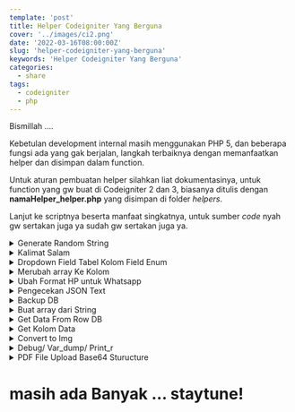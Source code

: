 ```yaml
---
template: 'post'
title: Helper Codeigniter Yang Berguna
cover: '../images/ci2.png'
date: '2022-03-16T08:00:00Z'
slug: 'helper-codeigniter-yang-berguna'
keywords: 'Helper Codeigniter Yang Berguna'
categories:
  - share
tags:
  - codeigniter
  - php
---
```


Bismillah ....

Kebetulan development internal masih menggunakan PHP 5, dan beberapa fungsi ada yang gak berjalan, langkah terbaiknya dengan memanfaatkan helper dan disimpan dalam function.

Untuk aturan pembuatan helper silahkan liat dokumentasinya, untuk function yang gw buat di Codeigniter 2 dan 3, biasanya ditulis dengan **namaHelper_helper.php** yang disimpan di folder *helpers*. 

Lanjut ke scriptnya beserta manfaat singkatnya, untuk sumber *code* nyah gw sertakan juga ya sudah gw sertakan juga ya.

<details>
    <summary>Generate Random String</summary>
    <pre>
        // source: https://gist.github.com/raveren/5555297
        if ( !function_exists('random_text')) {
            function random_text( $type = 'alnum', $length = 8 ) {
                switch ( $type ) {
                case 'alnum':
                $pool = '0123456789abcdefghijklmnopqrstuvwxyzABCDEFGHIJKLMNOPQRSTUVWXYZ';
                break;
                case 'alpha':
                $pool = 'abcdefghijklmnopqrstuvwxyzABCDEFGHIJKLMNOPQRSTUVWXYZ';
                break;
                case 'hexdec':
                $pool = '0123456789abcdef';
                break;
                case 'numeric':
                $pool = '0123456789';
                break;
                case 'nozero':
                $pool = '123456789';
                break;
                case 'distinct':
                $pool = '2345679ACDEFHJKLMNPRSTUVWXYZ';
                break;
                default:
                $pool = (string) $type;
                break;
            }
            $crypto_rand_secure = function ( $min, $max ) {
                $range = $max - $min;
                if ( $range < 0 ) return $min; // not so random...
                $log    = log( $range, 2 );
                $bytes  = (int) ( $log / 8 ) + 1; // length in bytes
                $bits   = (int) $log + 1; // length in bits
                $filter = (int) ( 1 << $bits ) - 1; // set all lower bits to 1
                do {
                    $rnd = hexdec( bin2hex( openssl_random_pseudo_bytes( $bytes ) ) );
                    $rnd = $rnd & $filter; // discard irrelevant bits
                    } while ( $rnd >= $range );
                    return $min + $rnd;
                };
                $token = "";
                $max   = strlen( $pool );
                for ( $i = 0; $i < $length; $i++ ) {
                $token .= $pool[$crypto_rand_secure( 0, $max )];
                }
                return $token;
            }
        }
    </pre>
</details>

<details>
    <summary>Kalimat Salam</summary>
    <pre>
        // source: https://stackoverflow.com/a/46574723
        if(!function_exists('ucapan_selamat')) {
            function ucapan_selamat() {
            $hour = date("G");
            return ($hour >= 3 && $hour < 12) 
                    ? "Selamat Pagi, " 
                    : (($hour >= 12 && $hour < 17) ? "Selamat Siang, " : "Selamat Malam, ");
            }
        }
    </pre>
</details>

<details>
    <summary>Dropdown Field Tabel Kolom Field Enum</summary>
    <pre>
        // source: https://github.com/typesafer/codeigniter-enum-select-boxes
        if (!function_exists('dropdownKolom')) {
            function dropdownKolom($table , $field, $all=false)
            {
                $ci = & get_instance();
                $query = "SHOW COLUMNS FROM ".$table." LIKE '$field'";
                $row = $ci->db->query("SHOW COLUMNS FROM ".$table." LIKE '$field'")->row()->Type;  
                $regex = "/'(.*?)'/";
                preg_match_all( $regex , $row, $enum_array );
                $enum_fields = $enum_array[1];
                foreach ($enum_fields as $key=>$value)
                {
                    if ($all) {
                        $enums['all'] = 'All'; 
                        $enums[$value] = strtoupper($value); 
                    }else{
                        $enums[$value] = strtoupper($value); 
                    }
                }
                return $enums;
            }
        }
    </pre>
</details>

<details>
    <summary>Merubah array Ke Kolom</summary>
    <pre>
    // source: https://stackoverflow.com/a/33919648
    // using for php < 5.4 if server using > 5.5 please, use array_columnt instead
    if (!function_exists('arr_kolom')) {
        function arr_kolom(array $array, $columnKey, $indexKey = null)
        {
            $result = array();
            foreach ($array as $subArray) {
                if (!is_array($subArray)) {
                    continue;
                } elseif (is_null($indexKey) && array_key_exists($columnKey, $subArray)) {
                    $result[] = $subArray[$columnKey];
                } elseif (array_key_exists($indexKey, $subArray)) {
                    if (is_null($columnKey)) {
                        $result[$subArray[$indexKey]] = $subArray;
                    } elseif (array_key_exists($columnKey, $subArray)) {
                        $result[$subArray[$indexKey]] = $subArray[$columnKey];
                    }
                }
            }
            return $result;
        }
    }
    </pre>
</details>

<details>
    <summary>Ubah Format HP untuk Whatsapp</summary>
    <pre>
    if ( !function_exists('convertNumber')) {
        function convertNumber( $nope, $whatsappStyle=false ) {
            $ci =& get_instance();
            $styleNomorWa = ($whatsappStyle) ? '@c.us' : '';
            $cekArrayData = is_string($nope);
            $EnamDuaNumber = '';
            $NewEnamDuaNumber = '';
            // Gerombolan
            if ($cekArrayData != true && isset($nope)) {
                foreach ($nope as $key => $value) {
                    $output = preg_replace('/[^0-9]/', '', $value);
                    $EnamDuaNumber .= ((mb_substr($output, 0, 1) == 0) ? "'62".ltrim($output, 0) : $output).$styleNomorWa."',";
                    $NewEnamDuaNumber = rtrim($EnamDuaNumber, ',');
                }
            // Alone
            }else{
                $output = preg_replace('/[^0-9]/', '', $nope); 
                $EnamDuaNumber = ((mb_substr($output, 0, 1) == 0) ? "62".ltrim($output, 0) : $output).$styleNomorWa;
                $NewEnamDuaNumber = $EnamDuaNumber;
            }
            return $NewEnamDuaNumber;
        }
    }
    </pre>
</details>

<details>
    <summary>Pengecekan JSON Text</summary>
    <pre>
    // source: https://stackoverflow.com/a/15198925
    if (!function_exists('isJson')) {
        function isJson($string)
        {
            // decode the JSON data
            $result = json_decode($string);
            // switch and check possible JSON errors
            switch (json_last_error()) {
                case JSON_ERROR_NONE:
                    $error = ''; // JSON is valid // No error has occurred
                    break;
                case JSON_ERROR_DEPTH:
                    $error = 'The maximum stack depth has been exceeded.';
                    break;
                case JSON_ERROR_STATE_MISMATCH:
                    $error = 'Invalid or malformed JSON.';
                    break;
                case JSON_ERROR_CTRL_CHAR:
                    $error = 'Control character error, possibly incorrectly encoded.';
                    break;
                case JSON_ERROR_SYNTAX:
                    $error = 'Syntax error, malformed JSON.';
                    break;
                // PHP >= 5.3.3
                case JSON_ERROR_UTF8:
                    $error = 'Malformed UTF-8 characters, possibly incorrectly encoded.';
                    break;
                // PHP >= 5.5.0
                case JSON_ERROR_RECURSION:
                    $error = 'One or more recursive references in the value to be encoded.';
                    break;
                // PHP >= 5.5.0
                case JSON_ERROR_INF_OR_NAN:
                    $error = 'One or more NAN or INF values in the value to be encoded.';
                    break;
                case JSON_ERROR_UNSUPPORTED_TYPE:
                    $error = 'A value of a type that cannot be encoded was given.';
                    break;
                default:
                    $error = 'Unknown JSON error occured.';
                    break;
            }
            if ($error !== '') {
                // throw the Exception or exit // or whatever :)
                return $error;
            }
            // everything is OK
            return $result;
        }
    }
    </pre>
</details>

<details>
    <summary>Backup DB</summary>
    <pre>
        /**
        * MySQLi Export
        *
        * @access  private
        * @param   array   Preferences
        * @return  mixed
        * @source https://stackoverflow.com/a/29801337
        */
        if ( !function_exists('backupDB')) {
            function backupDB($params = array())
            {
                // Currently unsupported
                //---return $this->db->display_error('db_unsuported_feature');
                if (count($params) == 0)
                {
                    return FALSE;
                }
                // Extract the prefs for simplicity
                extract($params);
                // Build the output
                $output = '';
                foreach ((array)$tables as $table)
                {
                    // Is the table in the "ignore" list?
                    if (in_array($table, (array)$ignore, TRUE))
                    {
                        continue;
                    }
                    // Get the table schema
                    $query = $this->db->query("SHOW CREATE TABLE `".$this->db->database.'`.`'.$table.'`');
                    // No result means the table name was invalid
                    if ($query === FALSE)
                    {
                        continue;
                    }
                    // Write out the table schema
                    $output .= '#'.$newline.'# TABLE STRUCTURE FOR: '.$table.$newline.'#'.$newline.$newline;
                    if ($add_drop == TRUE)
                    {
                        $output .= 'DROP TABLE IF EXISTS '.$table.';'.$newline.$newline;
                    }
                    $i = 0;
                    $result = $query->result_array();
                    foreach ($result[0] as $val)
                    {
                        if ($i++ % 2)
                        {
                            $output .= $val.';'.$newline.$newline;
                        }
                    }
                    // If inserts are not needed we're done...
                    if ($add_insert == FALSE)
                    {
                        continue;
                    }
                    // Grab all the data from the current table
                    $query = $this->db->query("SELECT * FROM $table");
                    if ($query->num_rows() == 0)
                    {
                        continue;
                    }
                    // Fetch the field names and determine if the field is an
                    // integer type.  We use this info to decide whether to
                    // surround the data with quotes or not
                    $i = 0;
                    $field_str = '';
                    $is_int = array();
                    while ($field = mysqli_fetch_field($query->result_id))
                    {
                        // Most versions of MySQL store timestamp as a string
                        $is_int[$i] = (in_array(
                                                //strtolower(mysqli_field_type($query->result_id, $i)),
                                                strtolower($field->type),
                                                array('tinyint', 'smallint', 'mediumint', 'int', 'bigint'), //, 'timestamp'),
                                                TRUE)
                                                ) ? TRUE : FALSE;
                        // Create a string of field names
                        $field_str .= '`'.$field->name.'`, ';
                        $i++;
                    }
                    // Trim off the end comma
                    $field_str = preg_replace( "/, $/" , "" , $field_str);
                    // Build the insert string
                    foreach ($query->result_array() as $row)
                    {
                        $val_str = '';
                        $i = 0;
                        foreach ($row as $v)
                        {
                            // Is the value NULL?
                            if ($v === NULL)
                            {
                                $val_str .= 'NULL';
                            }
                            else
                            {
                                // Escape the data if it's not an integer
                                if ($is_int[$i] == FALSE)
                                {
                                    $val_str .= $this->db->escape($v);
                                }
                                else
                                {
                                    $val_str .= $v;
                                }
                            }
                            // Append a comma
                            $val_str .= ', ';
                            $i++;
                        }
                        // Remove the comma at the end of the string
                        $val_str = preg_replace( "/, $/" , "" , $val_str);
                        // Build the INSERT string
                        $output .= 'INSERT INTO '.$table.' ('.$field_str.') VALUES ('.$val_str.');'.$newline;
                    }
                    $output .= $newline.$newline;
                }
                return $output;
            }
        }
    </pre>
</details>

<details>
    <summary>Buat array dari String</summary>
    <pre>
        /**
        * @param $string - Input string to convert to array
        * @param string $separator - Separator to separate by (default: ,)
        * @return array
        * @source http://snippets.khromov.se/convert-comma-separated-values-to-array-in-php/
        * @contoh: [2,3,4] => { 0=>2, 1=>3, 2=>4 } 
        */
        if ( !function_exists('comma_separated_to_array')) {
        function comma_separated_to_array($string, $separator = ',') {
            //Explode on comma
            $vals = explode($separator, $string);
            //Trim whitespace
            foreach($vals as $key => $val) {
                $vals[$key] = trim($val);
            }
            //Return empty array if no items found
            //http://php.net/manual/en/function.explode.php#114273
            return array_diff($vals, array(""));
            }
        }
    </pre>
</details>

<details>
    <summary>Get Data From Row DB</summary>
    <pre>
        // source: http://stackoverflow.com/a/11479038
        if ( !function_exists('get_db_row_obj')) {
            function get_db_row_obj($result)
            {
                return $result->num_rows() ? $result->row() : FALSE;
            }
        }
        // source: http://stackoverflow.com/a/11479038
        if ( !function_exists('get_db_row_arr')) {
            function get_db_row_arr($result)
            {
                return $result->num_rows() ? $result->row_array() : FALSE;
            }
        }
    </pre>
</details>

<details>
    <summary>Get Kolom Data</summary>
    <pre>
    // source: https://github.com/typesafer/codeigniter-enum-select-boxes
    if (!function_exists('dropdownKolom')) {
        function dropdownKolom($table , $field, $all=false)
        {
            $ci = & get_instance();
            $query = "SHOW COLUMNS FROM ".$table." LIKE '$field'";
            $row = $ci->db->query("SHOW COLUMNS FROM ".$table." LIKE '$field'")->row()->Type;  
            $regex = "/'(.*?)'/";
            preg_match_all( $regex , $row, $enum_array );
            $enum_fields = $enum_array[1];
            foreach ($enum_fields as $key=>$value)
            {
                if ($all) {
                    $enums['all'] = 'All'; 
                    $enums[$value] = strtoupper($value); 
                }else{
                    $enums[$value] = strtoupper($value); 
                }
            }
            return $enums;
        }
    }
    </pre>
</details>

<details>
    <summary>Convert to Img</summary>
    <pre>
    // source: https://stackoverflow.com/a/45843537
    function base30_to_jpeg($base30_string, $output_file) {
        require_once APPPATH . 'Libraries/jSignature_Tools_Base30.php';
        $data = str_replace ( 'image/jsignature;base30,', '', $base30_string );
        $converter = new jSignature_Tools_Base30 ();
        $raw = $converter->Base64ToNative ( $data );
        // Calculate dimensions
        $width = 0;
        $height = 0;
        foreach ( $raw as $line ) {
            if (max ( $line ['x'] ) > $width)
                $width = max ( $line ['x'] );
            if (max ( $line ['y'] ) > $height)
                $height = max ( $line ['y'] );
        }
        // Create an image
        $im = imagecreatetruecolor ( $width + 20, $height + 20 );
        // Save transparency for PNG
        imagesavealpha ( $im, true );
        // Fill background with transparency
        $trans_colour = imagecolorallocatealpha ( $im, 255, 255, 255, 127 );
        imagefill ( $im, 0, 0, $trans_colour );
        // Set pen thickness
        imagesetthickness ( $im, 2 );
        // Set pen color to black
        $black = imagecolorallocate ( $im, 0, 0, 0 );
        // Loop through array pairs from each signature word
        for($i = 0; $i < count ( $raw ); $i ++) {
            // Loop through each pair in a word
            for($j = 0; $j < count ( $raw [$i] ['x'] ); $j ++) {
                // Make sure we are not on the last coordinate in the array
                if (! isset ( $raw [$i] ['x'] [$j] ))
                    break;
                if (! isset ( $raw [$i] ['x'] [$j + 1] ))
                    // Draw the dot for the coordinate
                    imagesetpixel ( $im, $raw [$i] ['x'] [$j], $raw [$i] ['y'] [$j], $black );
                else
                    // Draw the line for the coordinate pair
                    imageline ( $im, $raw [$i] ['x'] [$j], $raw [$i] ['y'] [$j], $raw [$i] ['x'] [$j + 1], $raw [$i] ['y'] [$j + 1], $black );
            }
        }
        // Check if the image exists
        if (! file_exists ( dirname ( $output_file ) )) {
            mkdir(dirname($output_file));
        }
        // Create Image
        $ifp = fopen ( $output_file, "wb" );
        imagepng ( $im, $output_file );
        fclose ( $ifp );
        imagedestroy ( $im );
        copy($output_file, WRITEPATH.'uploads/ttd/'.$output_file);
        unlink( $output_file );
        return $output_file;
    }
    // Source: https://stackoverflow.com/a/50739890
    function base64_to_jpeg($base64_string, $output_file) {
        // open the output file for writing
        $ifp = fopen( $output_file, 'wb' ); 
        // split the string on commas
        // $data[ 0 ] == "data:image/png;base64"
        // $data[ 1 ] == <actual base64 string>
        $data = explode( ',', $base64_string );
        // we could add validation here with ensuring count( $data ) > 1
        fwrite( $ifp, base64_decode( $data[ 1 ] ) );
        // clean up the file resource
        fclose( $ifp ); 
        return $output_file; 
    }
    </pre>
</details>

<details>
    <summary>Debug/ Var_dump/ Print_r</summary>
    <pre>
    function dump($var, $return = FALSE)
    {
        // Joost Van Veen Style
        // $output = ob_get_clean();
        // $output = preg_replace("/\]\=\>\n(\s+)/m", "] => ", $output);
        // $output = "<pre class=\"dump\">" . _dump($var, 0) . "</pre>\n";
        $output = '<pre class=\"dump\" style="background: #FFFEEF; color: #000; border: 1px dotted #000; padding: 10px; margin: 10px 0; text-align: left;">' . _dump($var, 0) . '</pre>\n';
        if (!$return)
        {
            $trace = debug_backtrace();
            $i = isset($trace[1]['class']) && $trace[1]['class'] === __CLASS__ ? 1 : 0;
            if (isset($trace[$i]['file'], $trace[$i]['line']))
            {
                $output = substr_replace($output, '<small>' . htmlspecialchars("in file {$trace[$i]['file']} on line {$trace[$i]['line']}", ENT_NOQUOTES) . '</small>', -8, 0);
            }
        }
        if ($return)
        {
            return $output;
        }
        else
        {
            echo $output;
            return $var;
        }
    }
    function _dump(&$var, $level)
    {
        $maxDepth = 4;
        $maxLen = 250;
        $tableUtf = $tableBin = array();
        $reBinary = '#[^\x09\x0A\x0D\x20-\x7E\xA0-\x{10FFFF}]#u';
        if ($tableUtf === NULL)
        {
            foreach (range("\x00", "\xFF") as $ch)
            {
                if (ord($ch) < 32 && strpos("\r\n\t", $ch) === FALSE)
                    $tableUtf[$ch] = $tableBin[$ch] = '\\x' . str_pad(dechex(ord($ch)), 2, '0', STR_PAD_LEFT);
                elseif (ord($ch) < 127)
                $tableUtf[$ch] = $tableBin[$ch] = $ch;
                else
                {
                    $tableUtf[$ch] = $ch;
                    $tableBin[$ch] = '\\x' . dechex(ord($ch));
                }
            }
            $tableBin["\\"] = '\\\\';
            $tableBin["\r"] = '\\r';
            $tableBin["\n"] = '\\n';
            $tableBin["\t"] = '\\t';
            $tableUtf['\\x'] = $tableBin['\\x'] = '\\\\x';
        }
        if (is_bool($var))
        {
            return ($var ? 'TRUE' : 'FALSE') . "\n";
        }
        elseif ($var === NULL)
        {
            return "NULL\n";
        }
        elseif (is_int($var))
        {
            return "$var\n";
        }
        elseif (is_float($var))
        {
        $var = (string) $var;
        if (strpos($var, '.') === FALSE)
        $var .= '.0';
        return "$var\n";
        } elseif (is_string($var))
        {
        if ($maxLen && strlen($var) > $maxLen)
        {
        $s = htmlSpecialChars(substr($var, 0, $maxLen), ENT_NOQUOTES) . ' ... ';
        }
        else
        {
        $s = htmlSpecialChars($var, ENT_NOQUOTES);
        }
        $s = strtr($s, preg_match($reBinary, $s) || preg_last_error() ? $tableBin : $tableUtf);
        $len = strlen($var);
        return "\"$s\"" . ($len > 1 ? " ($len)" : "") . "\n";
        }
        elseif (is_array($var))
        {
        $s = "<span>array</span>(" . count($var) . ") ";
        $space = str_repeat($space1 = '   ', $level);
        $brackets = range(0, count($var) - 1) === array_keys($var) ? "[]" : "{}";
        static $marker;
        if ($marker === NULL)
        $marker = uniqid("\x00", TRUE);
        if (empty($var)) {}
        elseif (isset($var[$marker]))
        {
            $brackets = $var[$marker];
            $s .= "$brackets[0] *RECURSION* $brackets[1]";
        }
        elseif ($level < $maxDepth || !$maxDepth)
        {
            $s .= "<code>$brackets[0]\n";
            $var[$marker] = $brackets;
            foreach ($var as $k => &$v)
        {
        if ($k === $marker)
            continue;
            $k = is_int($k) ? $k : '"' . strtr($k, preg_match($reBinary, $k) || preg_last_error() ? $tableBin : $tableUtf) . '"';
            $s .= "$space$space1$k => " . _dump($v, $level + 1);
        }
            unset($var[$marker]);
            $s .= "$space$brackets[1]</code>";
            } else {
        $s .= "$brackets[0] ... $brackets[1]";
            }
            return $s . "\n";
        }
        elseif (is_object($var))
        {
        $arr = (array) $var;
        $s = "<span>" . get_class($var) . "</span>(" . count($arr) . ") ";
        $space = str_repeat($space1 = '   ', $level);
        static $list = array();
        if (empty($arr)) {}
        elseif (in_array($var, $list, TRUE))
        {
        $s .= "{ *RECURSION* }";
        }
        elseif ($level < $maxDepth || !$maxDepth)
        {
            $s .= "<code>{\n";
            $list[] = $var;
            foreach ($arr as $k => &$v)
            {
                $m = '';
                if ($k[0] === "\x00")
                {
                $m = $k[1] === '*' ? ' <span>protected</span>' : ' <span>private</span>';
                $k = substr($k, strrpos($k, "\x00") + 1);
                }
                $k = strtr($k, preg_match($reBinary, $k) || preg_last_error() ? $tableBin : $tableUtf);
                $s .= "$space$space1\"$k\"$m => " . _dump($v, $level + 1);
            }
            array_pop($list);
            $s .= "$space}</code>";
        }
            else
        {
            $s .= "{ ... }";
        }
        return $s . "\n";
        }
        elseif (is_resource($var))
        {
        return "<span>" . get_resource_type($var) . " resource</span>\n";
        }
        else
        {
            return "<span>unknown type</span>\n";
        }
    }
    </pre>
</details>

<details>
    <summary>PDF File Upload Base64 Sturucture</summary>
    <pre>
    public function uploadFileFromBlobString($base64string = '', $file_name = '', $folder = '')
    {
        // source: https://dev.to/rogeriotaques/uploading-pdf-files-as-base64-strings-in-php-and-saving-it-in-the-hard-disk-f7o
        $file_path = "";
        $result = 0;
        // Convert blob (base64 string) back to PDF
        if (!empty($base64string)) {
            // Detects if there is base64 encoding header in the string.
            // If so, it needs to be removed prior to saving the content to a phisical file.
            if (strpos($base64string, ',') !== false) {
                @list($encode, $base64string) = explode(',', $base64string);
            }
            $base64data = base64_decode($base64string, true);
            $file_path  = "{$folder}/{$file_name}";
            // Return the number of bytes saved, or false on failure
            $result = file_put_contents("{$file_path}", $base64data);
        }
        return $result;
    }
    </pre>
</details>

# masih ada Banyak ... staytune!